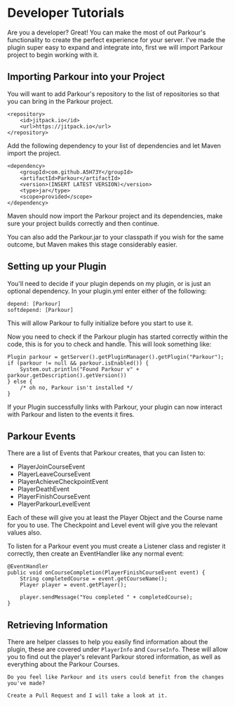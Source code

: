 Developer Tutorials
======

Are you a developer? Great! You can make the most of out Parkour's functionality to create the perfect experience for your server. I've made the plugin super easy to expand and integrate into, first we will import Parkour project to begin working with it.

## Importing Parkour into your Project

You will want to add Parkour's repository to the list of repositories so that you can bring in the Parkour project.

```
<repository>
    <id>jitpack.io</id>
    <url>https://jitpack.io</url>
</repository>
```

Add the following dependency to your list of dependencies and let Maven import the project.

```
<dependency>
    <groupId>com.github.A5H73Y</groupId>
    <artifactId>Parkour</artifactId>
    <version>(INSERT LATEST VERSION)</version>
    <type>jar</type>
    <scope>provided</scope>
</dependency>
```

Maven should now import the Parkour project and its dependencies, make sure your project builds correctly and then continue.

You can also add the Parkour.jar to your classpath if you wish for the same outcome, but Maven makes this stage considerably easier.

## Setting up your Plugin

You'll need to decide if your plugin depends on my plugin, or is just an optional dependency. In your plugin.yml enter either of the following:

```
depend: [Parkour]
softdepend: [Parkour]
```

This will allow Parkour to fully initialize before you start to use it.

Now you need to check if the Parkour plugin has started correctly within the code, this is for you to check and handle. This will look something like: 

```
Plugin parkour = getServer().getPluginManager().getPlugin("Parkour");
if (parkour != null && parkour.isEnabled()) {
    System.out.println("Found Parkour v" + parkour.getDescription().getVersion())
} else {
    /* oh no, Parkour isn't installed */
}
```

If your Plugin successfully links with Parkour, your plugin can now interact with Parkour and listen to the events it fires.

## Parkour Events

There are a list of Events that Parkour creates, that you can listen to:

- PlayerJoinCourseEvent
- PlayerLeaveCourseEvent
- PlayerAchieveCheckpointEvent
- PlayerDeathEvent
- PlayerFinishCourseEvent
- PlayerParkourLevelEvent

Each of these will give you at least the Player Object and the Course name for you to use. The Checkpoint and Level event will give you the relevant values also.

To listen for a Parkour event you must create a Listener class and register it correctly, then create an EventHandler like any normal event:

```
@EventHandler
public void onCourseCompletion(PlayerFinishCourseEvent event) {
    String completedCourse = event.getCourseName();
    Player player = event.getPlayer();

    player.sendMessage("You completed " + completedCourse);
}
```

## Retrieving Information

There are helper classes to help you easily find information about the plugin, these are covered under `PlayerInfo` and `CourseInfo`. These will allow you to find out the player's relevant Parkour stored information, as well as everything about the Parkour Courses.

    Do you feel like Parkour and its users could benefit from the changes you've made?
    
    Create a Pull Request and I will take a look at it.

